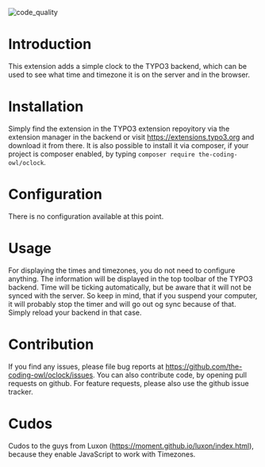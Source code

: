 ![code_quality](https://github.com/the-coding-owl/oclock/workflows/code_quality/badge.svg)

# Introduction
This extension adds a simple clock to the TYPO3 backend, which can be used to see what time and timezone it is on the server and in the browser.

# Installation
Simply find the extension in the TYPO3 extension repoyitory via the extension manager in the backend or visit https://extensions.typo3.org and download it from there.
It is also possible to install it via composer, if your project is composer enabled, by typing `composer require the-coding-owl/oclock`.

# Configuration
There is no configuration available at this point.

# Usage
For displaying the times and timezones, you do not need to configure anything.
The information will be displayed in the top toolbar of the TYPO3 backend.
Time will be ticking automatically, but be aware that it will not be synced with the server.
So keep in mind, that if you suspend your computer, it will probably stop the timer and will go out og sync
because of that. Simply reload your backend in that case.

# Contribution
If you find any issues, please file bug reports at https://github.com/the-coding-owl/oclock/issues.
You can also contribute code, by opening pull requests on github.
For feature requests, please also use the github issue tracker.

# Cudos
Cudos to the guys from Luxon (https://moment.github.io/luxon/index.html), because they enable JavaScript to work
with Timezones.
